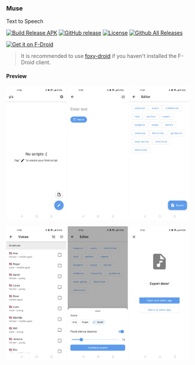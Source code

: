 ### Muse

Text to Speech

[![Build Release APK](https://github.com/kkoshin/Muse/actions/workflows/package.yml/badge.svg)](https://github.com/kkoshin/Muse/actions/workflows/package.yml)
[![GitHub release](https://img.shields.io/github/v/release/kkoshin/Muse)](https://github.com/kkoshin/Muse/releases) 
[![License](https://img.shields.io/github/license/kkoshin/Muse?color=blue)](LICENSE)
[![Github All Releases](https://img.shields.io/github/downloads/kkoshin/Muse/total.svg)]()

[<img alt="Get it on F-Droid" src="https://fdroid.gitlab.io/artwork/badge/get-it-on.png" width="240">](https://f-droid.org/packages/io.github.kkoshin.muse)
> It is recommended to use [foxy-droid](https://github.com/kitsunyan/foxy-droid) if you haven't installed the F-Droid client.

#### Preview
<p><img src="fastlane/metadata/android/en-US/images/phoneScreenshots/1.jpg" width="32%" /> <img src="fastlane/metadata/android/en-US/images/phoneScreenshots/2.jpg" width="32%" /> <img src="fastlane/metadata/android/en-US/images/phoneScreenshots/3.jpg" width="32%" />
<p><img src="fastlane/metadata/android/en-US/images/phoneScreenshots/4.jpg" width="32%" /> <img src="fastlane/metadata/android/en-US/images/phoneScreenshots/5.jpg" width="32%" /> <img src="fastlane/metadata/android/en-US/images/phoneScreenshots/6.jpg" width="32%" />
